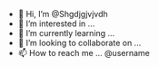 - 👋 Hi, I’m @Shgdjgjvjvdh
- 👀 I’m interested in ...
- 🌱 I’m currently learning ...
- 💞️ I’m looking to collaborate on ...
- 📫 How to reach me ...
<instahack> @username <instahack>
<!---
Shgdjgjvjvdh/Shgdjgjvjvdh is a ✨ special ✨ repository because its `README.md` (this file) appears on your GitHub profile.
You can click the Preview link to take a look at your changes.
--->
